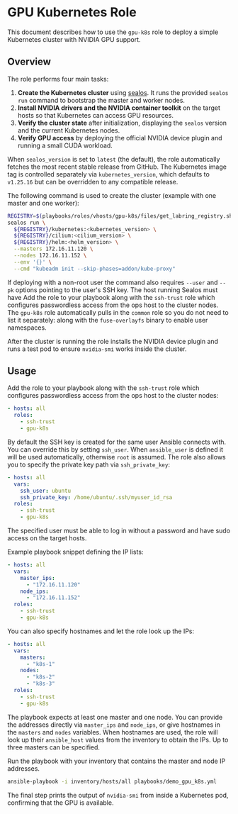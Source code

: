 # GPU Kubernetes Role

This document describes how to use the `gpu-k8s` role to deploy a simple Kubernetes cluster with NVIDIA GPU support.

## Overview

The role performs four main tasks:

1. **Create the Kubernetes cluster** using [sealos](https://github.com/labring/sealos). It runs the provided `sealos run` command to bootstrap the master and worker nodes.
2. **Install NVIDIA drivers and the NVIDIA container toolkit** on the target hosts so that Kubernetes can access GPU resources.
3. **Verify the cluster state** after initialization, displaying the `sealos` version and the current Kubernetes nodes.
4. **Verify GPU access** by deploying the official NVIDIA device plugin and running a small CUDA workload.

When `sealos_version` is set to `latest` (the default), the role automatically
fetches the most recent stable release from GitHub. The Kubernetes image tag is
controlled separately via `kubernetes_version`, which defaults to `v1.25.16` but
can be overridden to any compatible release.


The following command is used to create the cluster (example with one master and one worker):

```bash
REGISTRY=$(playbooks/roles/vhosts/gpu-k8s/files/get_labring_registry.sh)
sealos run \
  ${REGISTRY}/kubernetes:<kubernetes_version> \
  ${REGISTRY}/cilium:<cilium_version> \
  ${REGISTRY}/helm:<helm_version> \
  --masters 172.16.11.120 \
  --nodes 172.16.11.152 \
  --env '{}' \
  --cmd "kubeadm init --skip-phases=addon/kube-proxy"
```
If deploying with a non-root user the command also requires `--user` and
`--pk` options pointing to the user's SSH key. The host running Sealos must have
Add the role to your playbook along with the `ssh-trust` role which configures passwordless access from the ops host to the cluster nodes. The `gpu-k8s` role automatically pulls in the `common` role so you do not need to list it separately:
along with the `fuse-overlayfs` binary to enable user namespaces.


After the cluster is running the role installs the NVIDIA device plugin and runs a test pod to ensure `nvidia-smi` works inside the cluster.

## Usage

Add the role to your playbook along with the `ssh-trust` role which configures passwordless access from the ops host to the cluster nodes:

```yaml
- hosts: all
  roles:
    - ssh-trust
    - gpu-k8s
```

By default the SSH key is created for the same user Ansible connects with. You
can override this by setting `ssh_user`. When `ansible_user` is defined it will
be used automatically, otherwise `root` is assumed. The role also allows you to
specify the private key path via `ssh_private_key`:

```yaml
- hosts: all
  vars:
    ssh_user: ubuntu
    ssh_private_key: /home/ubuntu/.ssh/myuser_id_rsa
  roles:
    - ssh-trust
    - gpu-k8s
```

The specified user must be able to log in without a password and have sudo
access on the target hosts.


Example playbook snippet defining the IP lists:

```yaml
- hosts: all
  vars:
    master_ips:
      - "172.16.11.120"
    node_ips:
      - "172.16.11.152"
  roles:
    - ssh-trust
    - gpu-k8s
```

You can also specify hostnames and let the role look up the IPs:

```yaml
- hosts: all
  vars:
    masters:
      - "k8s-1"
    nodes:
      - "k8s-2"
      - "k8s-3"
  roles:
    - ssh-trust
    - gpu-k8s
```

The playbook expects at least one master and one node. You can provide the
addresses directly via `master_ips` and `node_ips`, or give hostnames in the
`masters` and `nodes` variables. When hostnames are used, the role will look up
their `ansible_host` values from the inventory to obtain the IPs. Up to three
masters can be specified.


Run the playbook with your inventory that contains the master and node IP addresses.


```bash
ansible-playbook -i inventory/hosts/all playbooks/demo_gpu_k8s.yml
```

The final step prints the output of `nvidia-smi` from inside a Kubernetes pod, confirming that the GPU is available.
